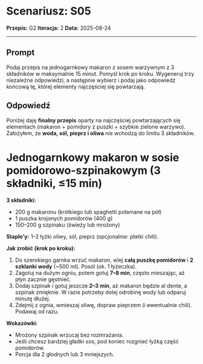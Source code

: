﻿# Scenariusz: S05
**Przepis:** G2
**Iteracja:** 2
**Data:** 2025-08-24

---

## Prompt
Podaj przepis na jednogarnkowy makaron z sosem warzywnym z 3 składników w maksymalnie 15 minut. Pomyśl krok po kroku. Wygeneruj trzy niezależne odpowiedzi, a następnie wybierz i podaj jako odpowiedź końcową tę, której elementy najczęściej się powtarzają.


## Odpowiedź
Poniżej daję **finalny przepis** oparty na najczęściej powtarzających się elementach (makaron + pomidory z puszki + szybkie zielone warzywo). Założyłem, że **woda, sól, pieprz i oliwa** nie wchodzą do limitu 3 składników.

# Jednogarnkowy makaron w sosie pomidorowo-szpinakowym (3 składniki, ≤15 min)

**3 składniki:**

* 200 g makaronu (krótkiego lub spaghetti połamane na pół)
* 1 puszka krojonych pomidorów (400 g)
* 150–200 g szpinaku (świeży lub mrożony)

**Staple’y:** 1–2 łyżki oliwy, sól, pieprz (opcjonalnie: płatki chili).

**Jak zrobić (krok po kroku):**

1. Do szerokiego garnka wrzuć makaron, wlej **całą puszkę pomidorów** i **2 szklanki wody** (\~500 ml). Posól (ok. 1 łyżeczka).
2. Zagotuj na dużym ogniu, potem gotuj **7–8 min**, często mieszając, aż płyn zacznie gęstnieć.
3. Dodaj szpinak i gotuj jeszcze **2–3 min**, aż makaron będzie al dente, a szpinak zmięknie. W razie potrzeby dolej odrobinę wody lub odparuj minutę dłużej.
4. Zdejmij z ognia, wmieszaj oliwę, dopraw pieprzem (i ewentualnie chili). Podawaj od razu.

**Wskazówki:**

* Mrożony szpinak wrzucaj bez rozmrażania.
* Jeśli chcesz bardziej gładki sos, pod koniec rozgnieć łyżką część pomidorów.
* Porcja dla 2 głodnych lub 3 mniejszych.
